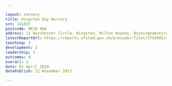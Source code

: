 ```yaml
---

layout: nursery
title: Kingston Day Nursery
urn: 141837
postcode: MK10 0BA
address: 13 Winchester Circle, Kingston, Milton Keynes, Buckinghamshire, MK10 0BA
latestReportUrl: https://reports.ofsted.gov.uk/provider/files/2742885/urn/141837.pdf
teaching: 3
development: 2
leadership: 3
outcomes: 0
overall: 3
date: 01 April 2018 
datePublish: 22 November 2017

---
```

